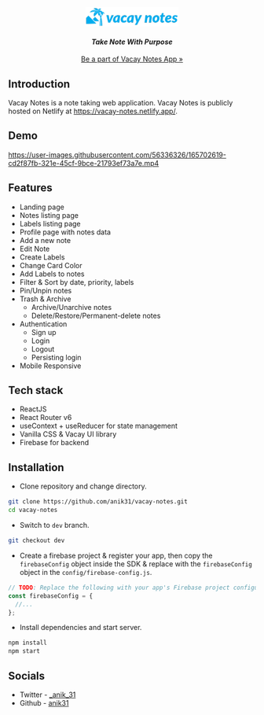 <p align="center">
  <a href="https://vacay-notes.netlify.app/">
    <img src="src/assets/images/logo.png" alt="Vacay Notes logo">
  </a>
</p>
<h4 align="center"><i>Take Note With Purpose</i></h4>
<p align="center"><a href="https://vacay-notes.netlify.app/">Be a part of Vacay Notes App »</a></p>

## Introduction
Vacay Notes is a note taking web application. Vacay Notes is publicly hosted on Netlify at https://vacay-notes.netlify.app/.

## Demo
https://user-images.githubusercontent.com/56336326/165702619-cd2f87fb-321e-45cf-9bce-21793ef73a7e.mp4

## Features
- Landing page 
- Notes listing page
- Labels listing page
- Profile page with notes data
- Add a new note
- Edit Note
- Create Labels
- Change Card Color
- Add Labels to notes
- Filter & Sort by date, priority, labels
- Pin/Unpin notes
- Trash & Archive
    - Archive/Unarchive notes
    - Delete/Restore/Permanent-delete notes
- Authentication
    - Sign up
    - Login
    - Logout
    - Persisting login
- Mobile Responsive
## Tech stack
- ReactJS
- React Router v6
- useContext + useReducer for state management
- Vanilla CSS & Vacay UI library
- Firebase for backend

## Installation
- Clone repository and change directory.
```bash
git clone https://github.com/anik31/vacay-notes.git
cd vacay-notes
```
- Switch to `dev` branch.
```bash
git checkout dev
```
- Create a firebase project & register your app, then copy the `firebaseConfig` object inside the SDK & replace with the `firebaseConfig` object in the `config/firebase-config.js`.
```javascript
// TODO: Replace the following with your app's Firebase project configuration
const firebaseConfig = {
  //...
};
```
- Install dependencies and start server.
```bash
npm install
npm start
```
## Socials
* Twitter - [_anik_31](https://twitter.com/_anik_31)
* Github - [anik31](https://www.linkedin.com/in/anik31/)